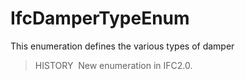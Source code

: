 # IfcDamperTypeEnum

This enumeration defines the various types of damper

> HISTORY&nbsp; New enumeration in IFC2.0.
